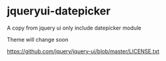 jqueryui-datepicker
===================

A copy from jquery ui only include datepicker module

Theme will change soon

https://github.com/jquery/jquery-ui/blob/master/LICENSE.txt
